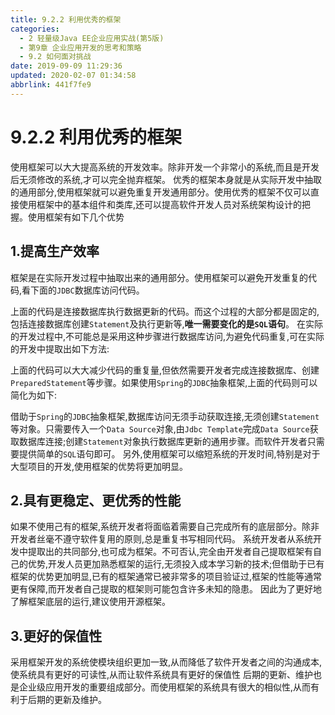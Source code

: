 ```yaml
---
title: 9.2.2 利用优秀的框架
categories: 
  - 2 轻量级Java EE企业应用实战(第5版)
  - 第9章 企业应用开发的思考和策略
  - 9.2 如何面对挑战
date: 2019-09-09 11:29:36
updated: 2020-02-07 01:34:58
abbrlink: 441f7fe9
---
```

# 9.2.2 利用优秀的框架 #
使用框架可以大大提高系统的开发效率。除非开发一个非常小的系统,而且是开发后无须修改的系统,才可以完全抛弃框架。
优秀的框架本身就是从实际开发中抽取的通用部分,使用框架就可以避免重复开发通用部分。使用优秀的框架不仅可以直接使用框架中的基本组件和类库,还可以提高软件开发人员对系统架构设计的把握。使用框架有如下几个优势
## 1.提高生产效率 ##
框架是在实际开发过程中抽取出来的通用部分。使用框架可以避免开发重复的代码,看下面的`JDBC`数据库访问代码。





上面的代码是连接数据库执行数据更新的代码。而这个过程的大部分都是固定的,包括连接数据库创建`Statement`及执行更新等,**唯一需要变化的是`SQL`语句**。
在实际的开发过程中,不可能总是采用这种步骤进行数据库访问,为避免代码重复,可在实际的开发中提取出如下方法:




上面的代码可以大大减少代码的重复量,但依然需要开发者完成连接数据库、创建`PreparedStatement`等步骤。如果使用`Spring`的`JDBC`抽象框架,上面的代码则可以简化为如下:






借助于`Spring`的`JDBC`抽象框架,数据库访问无须手动获取连接,无须创建`Statement`等对象。只需要传入一个`Data Source`对象,由`Jdbc Template`完成`Data Source`获取数据库连接;创建`Statement`对象执行数据库更新的通用步骤。而软件开发者只需要提供简单的`SQL`语句即可。
另外,使用框架可以缩短系统的开发时间,特别是对于大型项目的开发,使用框架的优势将更加明显。




## 2.具有更稳定、更优秀的性能 ##
如果不使用己有的框架,系统开发者将面临着需要自己完成所有的底层部分。除非开发者丝毫不遵守软件复用的原则,总是重复书写相同代码。
系统开发者从系统开发中提取出的共同部分,也可成为框架。不可否认,完全由开发者自己提取框架有自己的优势,开发人员更加熟悉框架的运行,无须投入成本学习新的技术;但借助于已有框架的优势更加明显,已有的框架通常已被非常多的项目验证过,框架的性能等通常更有保障,而开发者自己提取的框架则可能包含许多未知的隐患。
因此为了更好地了解框架底层的运行,建议使用开源框架。
## 3.更好的保值性 ##
采用框架开发的系统使模块组织更加一致,从而降低了软件开发者之间的沟通成本,使系统具有更好的可读性,从而让软件系统具有更好的保值性
后期的更新、维护也是企业级应用开发的重要组成部分。而使用框架的系统具有很大的相似性,从而有利于后期的更新及维护。


